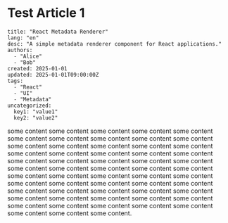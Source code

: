 # Test Article 1

```metadata
title: "React Metadata Renderer"
lang: "en"
desc: "A simple metadata renderer component for React applications."
authors:
  - "Alice"
  - "Bob"
created: 2025-01-01
updated: 2025-01-01T09:00:00Z
tags:
  - "React"
  - "UI"
  - "Metadata"
uncategorized:
  key1: "value1"
  key2: "value2"
```

some content some content some content some content some content some content some content some content some content some content some content some content some content some content some content some content some content some content some content some content some content some content some content some content some content some content some content some content some content some content some content some content some content some content some content some content some content some content some content some content some content some content some content some content some content some content some content some content some content some content some content some content some content some content some content some content some content some content.

